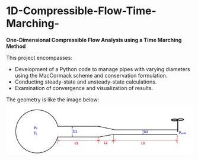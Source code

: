# 1D-Compressible-Flow-Time-Marching-
**One-Dimensional Compressible Flow Analysis using a Time Marching Method**

This project encompasses:
- Development of a Python code to manage pipes with varying diameters using the MacCormack scheme and conservation formulation.
- Conducting steady-state and unsteady-state calculations.
- Examination of convergence and visualization of results.

The geometry is like the image below:

![pipe_with_various_diameters.png](https://github.com/safdarianebi/1D-Compressible-Flow-Time-Marching-/blob/main/pipe_with_various_diameters.png)
